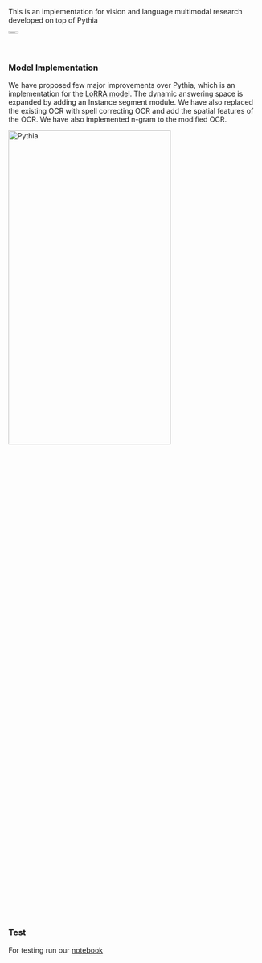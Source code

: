 
This is an implementation for vision and language multimodal research developed on top of Pythia 

<a href="https://readthedocs.org/projects/learnpythia/">
    <img width="20%" height="1%" alt="Pythia" src="https://i.imgur.com/wPgp4N4.png"/>
</a>




### Model Implementation

We have proposed few major improvements over Pythia, which is an implementation for the <a href="https://arxiv.org/pdf/1904.08920.pdf">LoRRA model<a>. The dynamic answering space is expanded by adding an Instance segment module. We have also replaced the existing OCR with spell correcting OCR and add the spatial features of the OCR. We have also implemented n-gram to the modified OCR.



<img width="80%" height="40%" alt="Pythia" src="https://imgur.com/rv4694M.png"/>




### Test

For testing run our <a href = "https://colab.research.google.com/drive/1cVdCPoaGN1DNIoYoPdXRrQtN3TF3tHGp">notebook<a>






